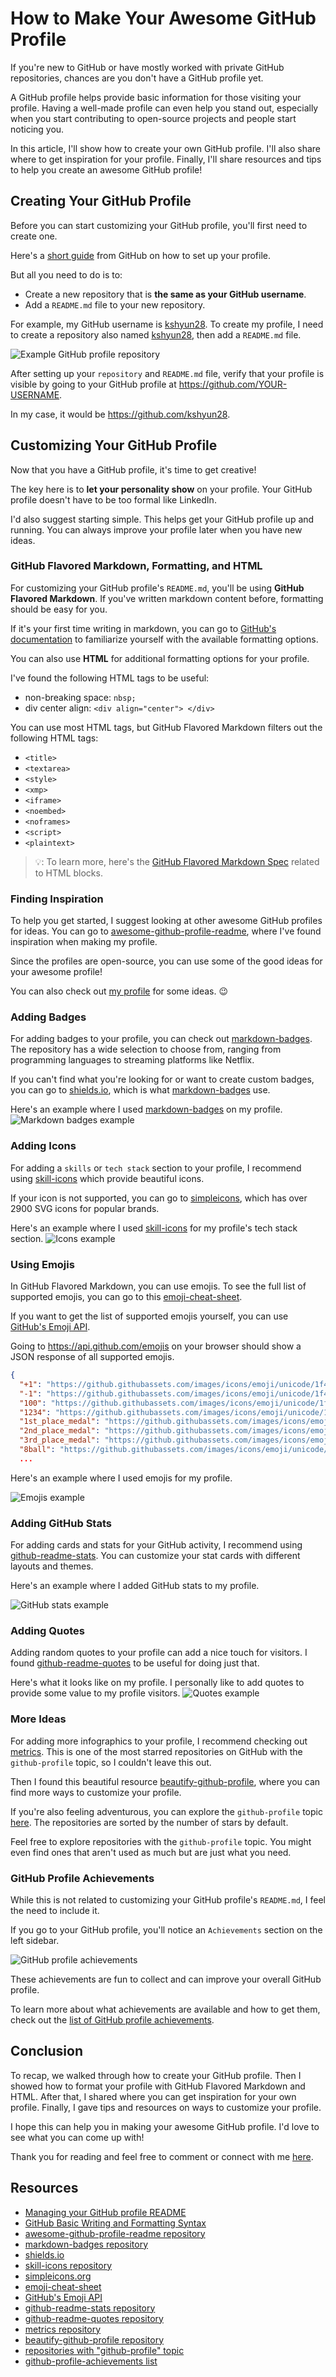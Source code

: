 # How to Make Your Awesome GitHub Profile

If you're new to GitHub or have mostly worked with private GitHub repositories, chances are you don't have a GitHub profile yet.

A GitHub profile helps provide basic information for those visiting your profile. Having a well-made profile can even help you stand out, especially when you start contributing to open-source projects and people start noticing you.

In this article, I'll show how to create your own GitHub profile. I'll also share where to get inspiration for your profile. Finally, I'll share resources and tips to help you create an awesome GitHub profile!

## Creating Your GitHub Profile

Before you can start customizing your GitHub profile, you'll first need to create one.

Here's a [short guide](https://docs.github.com/en/account-and-profile/setting-up-and-managing-your-github-profile/customizing-your-profile/managing-your-profile-readme) from GitHub on how to set up your profile. 

But all you need to do is to:
- Create a new repository that is **the same as your GitHub username**. 
- Add a `README.md` file to your new repository.

For example, my GitHub username is [kshyun28](https://github.com/kshyun28). To create my profile, I need to create a repository also named [kshyun28](https://github.com/kshyun28/kshyun28), then add a `README.md` file.

![Example GitHub profile repository](https://res.cloudinary.com/dlieqpdfd/image/upload/v1704616186/GitHub%20Profile/github-profile-repository-example_veplgh.png)

After setting up your `repository` and `README.md` file, verify that your profile is visible by going to your GitHub profile at https://github.com/YOUR-USERNAME.

In my case, it would be https://github.com/kshyun28.

## Customizing Your GitHub Profile

Now that you have a GitHub profile, it's time to get creative!

The key here is to **let your personality show** on your profile. Your GitHub profile doesn't have to be too formal like LinkedIn.

I'd also suggest starting simple. This helps get your GitHub profile up and running. You can always improve your profile later when you have new ideas.

### GitHub Flavored Markdown, Formatting, and HTML

For customizing your GitHub profile's `README.md`, you'll be using **GitHub Flavored Markdown**. If you've written markdown content before, formatting should be easy for you.

If it's your first time writing in markdown, you can go to [GitHub's documentation](https://docs.github.com/en/get-started/writing-on-github/getting-started-with-writing-and-formatting-on-github/basic-writing-and-formatting-syntax) to familiarize yourself with the available formatting options. 

You can also use **HTML** for additional formatting options for your profile. 

I've found the following HTML tags to be useful:
- non-breaking space: `nbsp;`
- div center align: `<div align="center"> </div>`

You can use most HTML tags, but GitHub Flavored Markdown filters out the following HTML tags:
- `<title>`
- `<textarea>`
- `<style>`
- `<xmp>`
- `<iframe>`
- `<noembed>`
- `<noframes>`
- `<script>`
- `<plaintext>`

> 💡: To learn more, here's the [GitHub Flavored Markdown Spec](https://github.github.com/gfm/#html-blocks) related to HTML blocks.

### Finding Inspiration

To help you get started, I suggest looking at other awesome GitHub profiles for ideas. You can go to [awesome-github-profile-readme](https://github.com/abhisheknaiidu/awesome-github-profile-readme), where I've found inspiration when making my profile. 

Since the profiles are open-source, you can use some of the good ideas for your awesome profile!

You can also check out [my profile](https://github.com/kshyun28) for some ideas. 😉

### Adding Badges

For adding badges to your profile, you can check out [markdown-badges](https://github.com/Ileriayo/markdown-badges). The repository has a wide selection to choose from, ranging from programming languages to streaming platforms like Netflix.

If you can't find what you're looking for or want to create custom badges, you can go to [shields.io](https://shields.io/), which is what [markdown-badges](https://github.com/Ileriayo/markdown-badges) use. 

Here's an example where I used [markdown-badges](https://github.com/Ileriayo/markdown-badges) on my profile.
![Markdown badges example](https://res.cloudinary.com/dlieqpdfd/image/upload/v1704616185/GitHub%20Profile/badges-example_t6jyr6.png)

### Adding Icons

For adding a `skills` or `tech stack` section to your profile, I recommend using [skill-icons](https://github.com/tandpfun/skill-icons) which provide beautiful icons.

If your icon is not supported, you can go to [simpleicons](https://simpleicons.org/), which has over 2900 SVG icons for popular brands.

Here's an example where I used [skill-icons](https://github.com/tandpfun/skill-icons) for my profile's tech stack section. 
![Icons example](https://res.cloudinary.com/dlieqpdfd/image/upload/v1704616185/GitHub%20Profile/icons-example_nyo1sn.png)

### Using Emojis

In GitHub Flavored Markdown, you can use emojis. To see the full list of supported emojis, you can go to this [emoji-cheat-sheet](https://github.com/ikatyang/emoji-cheat-sheet).

If you want to get the list of supported emojis yourself, you can use [GitHub's Emoji API](https://docs.github.com/en/rest/emojis/emojis#get-emojis).

Going to https://api.github.com/emojis on your browser should show a JSON response of all supported emojis.
```json
{
  "+1": "https://github.githubassets.com/images/icons/emoji/unicode/1f44d.png?v8",
  "-1": "https://github.githubassets.com/images/icons/emoji/unicode/1f44e.png?v8",
  "100": "https://github.githubassets.com/images/icons/emoji/unicode/1f4af.png?v8",
  "1234": "https://github.githubassets.com/images/icons/emoji/unicode/1f522.png?v8",
  "1st_place_medal": "https://github.githubassets.com/images/icons/emoji/unicode/1f947.png?v8",
  "2nd_place_medal": "https://github.githubassets.com/images/icons/emoji/unicode/1f948.png?v8",
  "3rd_place_medal": "https://github.githubassets.com/images/icons/emoji/unicode/1f949.png?v8",
  "8ball": "https://github.githubassets.com/images/icons/emoji/unicode/1f3b1.png?v8",
  ...
```

Here's an example where I used emojis for my profile.

![Emojis example](https://res.cloudinary.com/dlieqpdfd/image/upload/v1704616185/GitHub%20Profile/emojis-example_yfzhef.png)

### Adding GitHub Stats

For adding cards and stats for your GitHub activity, I recommend using [github-readme-stats](https://github.com/anuraghazra/github-readme-stats). You can customize your stat cards with different layouts and themes.

Here's an example where I added GitHub stats to my profile.

![GitHub stats example](https://res.cloudinary.com/dlieqpdfd/image/upload/v1704616186/GitHub%20Profile/github-stats-example_ndhxk3.png)

### Adding Quotes

Adding random quotes to your profile can add a nice touch for visitors. I found [github-readme-quotes](https://github.com/PiyushSuthar/github-readme-quotes) to be useful for doing just that.

Here's what it looks like on my profile. I personally like to add quotes to provide some value to my profile visitors.
![Quotes example](https://res.cloudinary.com/dlieqpdfd/image/upload/v1704616185/GitHub%20Profile/quote-example_dfvjrh.png)

### More Ideas

For adding more infographics to your profile, I recommend checking out [metrics](https://github.com/lowlighter/metrics). This is one of the most starred repositories on GitHub with the `github-profile` topic, so I couldn't leave this out.

Then I found this beautiful resource [beautify-github-profile](https://github.com/rzashakeri/beautify-github-profile), where you can find more ways to customize your profile.

If you're also feeling adventurous, you can explore the `github-profile` topic [here](https://github.com/topics/github-profile). The repositories are sorted by the number of stars by default. 

Feel free to explore repositories with the `github-profile` topic. You might even find ones that aren't used as much but are just what you need.

### GitHub Profile Achievements

While this is not related to customizing your GitHub profile's `README.md`, I feel the need to include it.

If you go to your GitHub profile, you'll notice an `Achievements` section on the left sidebar.

![GitHub profile achievements](https://res.cloudinary.com/dlieqpdfd/image/upload/v1704632356/GitHub%20Profile/github-profile-achievements_tlqp3p.png)

These achievements are fun to collect and can improve your overall GitHub profile.

To learn more about what achievements are available and how to get them, check out the [list of GitHub profile achievements](https://github.com/Schweinepriester/github-profile-achievements).

## Conclusion

To recap, we walked through how to create your GitHub profile. Then I showed how to format your profile with GitHub Flavored Markdown and HTML. After that, I shared where you can get inspiration for your own profile. Finally, I gave tips and resources on ways to customize your profile.

I hope this can help you in making your awesome GitHub profile. I'd love to see what you can come up with!

Thank you for reading and feel free to comment or connect with me [here](https://linktr.ee/kshyun28). 

## Resources
- [Managing your GitHub profile README](https://docs.github.com/en/account-and-profile/setting-up-and-managing-your-github-profile/customizing-your-profile/managing-your-profile-readme)
- [GitHub Basic Writing and Formatting Syntax](https://docs.github.com/en/get-started/writing-on-github/getting-started-with-writing-and-formatting-on-github/basic-writing-and-formatting-syntax)
- [awesome-github-profile-readme repository](https://github.com/abhisheknaiidu/awesome-github-profile-readme)
- [markdown-badges repository](https://github.com/Ileriayo/markdown-badges)
- [shields.io](https://shields.io/)
- [skill-icons repository](https://github.com/tandpfun/skill-icons)
- [simpleicons.org](https://simpleicons.org/)
- [emoji-cheat-sheet](https://github.com/ikatyang/emoji-cheat-sheet)
- [GitHub's Emoji API](https://docs.github.com/en/rest/emojis/emojis#get-emojis)
- [github-readme-stats repository](https://github.com/anuraghazra/github-readme-stats)
- [github-readme-quotes repository](https://github.com/PiyushSuthar/github-readme-quotes)
- [metrics repository](https://github.com/lowlighter/metrics)
- [beautify-github-profile repository](https://github.com/rzashakeri/beautify-github-profile)
- [repositories with "github-profile" topic](https://github.com/topics/github-profile)
- [github-profile-achievements list](https://github.com/Schweinepriester/github-profile-achievements)